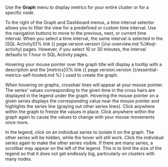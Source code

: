 Use the **Graph** menu to display metrics for your entire cluster or for a specific node.

To the right of the Graph and Dashboard menus, a time interval selector allows you to filter the view for a predefined or custom time interval. Use the navigation buttons to move to the previous, next, or current time interval. When you select a time interval, the same interval is selected in the [SQL Activity]({% link {{ page.version.version }}/ui-overview.md %}#sql-activity) pages. However, if you select 10 or 30 minutes, the interval defaults to 1 hour in SQL Activity pages.

Hovering your mouse pointer over the graph title will display a tooltip with a description and the [metrics]({% link {{ page.version.version }}/essential-metrics-self-hosted.md %} ) used to create the graph.

When hovering on graphs, crosshair lines will appear at your mouse pointer. The series' values corresponding to the given time in the cross hairs are displayed in the legend under the graph. Hovering the mouse pointer on a given series displays the corresponding value near the mouse pointer and highlights the series line (graying out other series lines). Click anywhere within the graph to freeze the values in place. Click anywhere within the graph again to cause the values to change with your mouse movements once more.

In the legend, click on an individual series to isolate it on the graph. The other series will be hidden, while the hover will still work. Click the individual series again to make the other series visible. If there are many series, a scrollbar may appear on the left of the legend. This is to limit the size of the legend so that it does not get endlessly big, particularly on clusters with many nodes.